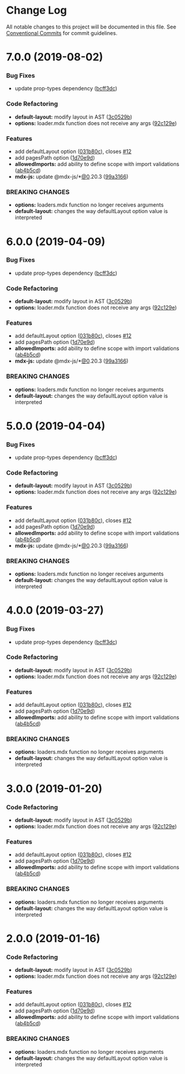 # Change Log

All notable changes to this project will be documented in this file.
See [Conventional Commits](https://conventionalcommits.org) for commit guidelines.

# 7.0.0 (2019-08-02)

### Bug Fixes

- update prop-types dependency ([bcff3dc](https://github.com/karolis-sh/gatsby-mdx/commit/bcff3dc))

### Code Refactoring

- **default-layout:** modify layout in AST ([3c0529b](https://github.com/karolis-sh/gatsby-mdx/commit/3c0529b))
- **options:** loader.mdx function does not receive any args ([92c129e](https://github.com/karolis-sh/gatsby-mdx/commit/92c129e))

### Features

- add defaultLayout option ([031b80c](https://github.com/karolis-sh/gatsby-mdx/commit/031b80c)), closes [#12](https://github.com/karolis-sh/gatsby-mdx/issues/12)
- add pagesPath option ([1d70e9d](https://github.com/karolis-sh/gatsby-mdx/commit/1d70e9d))
- **allowedImports:** add ability to define scope with import validations ([ab4b5cd](https://github.com/karolis-sh/gatsby-mdx/commit/ab4b5cd))
- **mdx-js:** update @mdx-js/\*[@0](https://github.com/0).20.3 ([99a3166](https://github.com/karolis-sh/gatsby-mdx/commit/99a3166))

### BREAKING CHANGES

- **options:** loaders.mdx function no longer receives arguments
- **default-layout:** changes the way defaultLayout option value is interpreted

# 6.0.0 (2019-04-09)

### Bug Fixes

- update prop-types dependency ([bcff3dc](https://github.com/karolis-sh/gatsby-mdx/commit/bcff3dc))

### Code Refactoring

- **default-layout:** modify layout in AST ([3c0529b](https://github.com/karolis-sh/gatsby-mdx/commit/3c0529b))
- **options:** loader.mdx function does not receive any args ([92c129e](https://github.com/karolis-sh/gatsby-mdx/commit/92c129e))

### Features

- add defaultLayout option ([031b80c](https://github.com/karolis-sh/gatsby-mdx/commit/031b80c)), closes [#12](https://github.com/karolis-sh/gatsby-mdx/issues/12)
- add pagesPath option ([1d70e9d](https://github.com/karolis-sh/gatsby-mdx/commit/1d70e9d))
- **allowedImports:** add ability to define scope with import validations ([ab4b5cd](https://github.com/karolis-sh/gatsby-mdx/commit/ab4b5cd))
- **mdx-js:** update @mdx-js/\*[@0](https://github.com/0).20.3 ([99a3166](https://github.com/karolis-sh/gatsby-mdx/commit/99a3166))

### BREAKING CHANGES

- **options:** loaders.mdx function no longer receives arguments
- **default-layout:** changes the way defaultLayout option value is interpreted

# 5.0.0 (2019-04-04)

### Bug Fixes

- update prop-types dependency ([bcff3dc](https://github.com/karolis-sh/gatsby-mdx/commit/bcff3dc))

### Code Refactoring

- **default-layout:** modify layout in AST ([3c0529b](https://github.com/karolis-sh/gatsby-mdx/commit/3c0529b))
- **options:** loader.mdx function does not receive any args ([92c129e](https://github.com/karolis-sh/gatsby-mdx/commit/92c129e))

### Features

- add defaultLayout option ([031b80c](https://github.com/karolis-sh/gatsby-mdx/commit/031b80c)), closes [#12](https://github.com/karolis-sh/gatsby-mdx/issues/12)
- add pagesPath option ([1d70e9d](https://github.com/karolis-sh/gatsby-mdx/commit/1d70e9d))
- **allowedImports:** add ability to define scope with import validations ([ab4b5cd](https://github.com/karolis-sh/gatsby-mdx/commit/ab4b5cd))
- **mdx-js:** update @mdx-js/\*[@0](https://github.com/0).20.3 ([99a3166](https://github.com/karolis-sh/gatsby-mdx/commit/99a3166))

### BREAKING CHANGES

- **options:** loaders.mdx function no longer receives arguments
- **default-layout:** changes the way defaultLayout option value is interpreted

# 4.0.0 (2019-03-27)

### Bug Fixes

- update prop-types dependency ([bcff3dc](https://github.com/karolis-sh/gatsby-mdx/commit/bcff3dc))

### Code Refactoring

- **default-layout:** modify layout in AST ([3c0529b](https://github.com/karolis-sh/gatsby-mdx/commit/3c0529b))
- **options:** loader.mdx function does not receive any args ([92c129e](https://github.com/karolis-sh/gatsby-mdx/commit/92c129e))

### Features

- add defaultLayout option ([031b80c](https://github.com/karolis-sh/gatsby-mdx/commit/031b80c)), closes [#12](https://github.com/karolis-sh/gatsby-mdx/issues/12)
- add pagesPath option ([1d70e9d](https://github.com/karolis-sh/gatsby-mdx/commit/1d70e9d))
- **allowedImports:** add ability to define scope with import validations ([ab4b5cd](https://github.com/karolis-sh/gatsby-mdx/commit/ab4b5cd))

### BREAKING CHANGES

- **options:** loaders.mdx function no longer receives arguments
- **default-layout:** changes the way defaultLayout option value is interpreted

# 3.0.0 (2019-01-20)

### Code Refactoring

- **default-layout:** modify layout in AST ([3c0529b](https://github.com/karolis-sh/gatsby-mdx/commit/3c0529b))
- **options:** loader.mdx function does not receive any args ([92c129e](https://github.com/karolis-sh/gatsby-mdx/commit/92c129e))

### Features

- add defaultLayout option ([031b80c](https://github.com/karolis-sh/gatsby-mdx/commit/031b80c)), closes [#12](https://github.com/karolis-sh/gatsby-mdx/issues/12)
- add pagesPath option ([1d70e9d](https://github.com/karolis-sh/gatsby-mdx/commit/1d70e9d))
- **allowedImports:** add ability to define scope with import validations ([ab4b5cd](https://github.com/karolis-sh/gatsby-mdx/commit/ab4b5cd))

### BREAKING CHANGES

- **options:** loaders.mdx function no longer receives arguments
- **default-layout:** changes the way defaultLayout option value is interpreted

# 2.0.0 (2019-01-16)

### Code Refactoring

- **default-layout:** modify layout in AST ([3c0529b](https://github.com/karolis-sh/gatsby-mdx/commit/3c0529b))
- **options:** loader.mdx function does not receive any args ([92c129e](https://github.com/karolis-sh/gatsby-mdx/commit/92c129e))

### Features

- add defaultLayout option ([031b80c](https://github.com/karolis-sh/gatsby-mdx/commit/031b80c)), closes [#12](https://github.com/karolis-sh/gatsby-mdx/issues/12)
- add pagesPath option ([1d70e9d](https://github.com/karolis-sh/gatsby-mdx/commit/1d70e9d))
- **allowedImports:** add ability to define scope with import validations ([ab4b5cd](https://github.com/karolis-sh/gatsby-mdx/commit/ab4b5cd))

### BREAKING CHANGES

- **options:** loaders.mdx function no longer receives arguments
- **default-layout:** changes the way defaultLayout option value is interpreted
